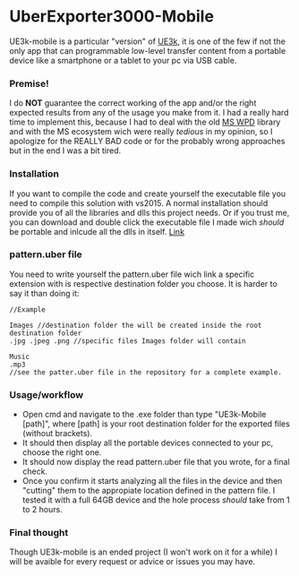 # UberExporter3000-Mobile

UE3k-mobile is a particular "version" of [UE3k](https://github.com/Golax/UberExporter3000), it is one of the few if not the only app that can programmable low-level transfer content from a portable device like a smartphone or a tablet to your pc via USB cable.

### Premise!

I do **NOT** guarantee the correct working of the app and/or the right expected results from any of the usage you make from it.
I had a really hard time to implement this, because I had to deal with the old [MS WPD](https://github.com/pauldotknopf/WindowsSDK7-Samples/tree/master/multimedia/wpd/wpdapisample/cpp) library and with the MS ecosystem wich were really *tedious* in my opinion, so I apologize for the REALLY BAD code or for the probably wrong approaches but in the end I was a bit tired.

### Installation

If you want to compile the code and create yourself the executable file you need to compile this solution with vs2015. A normal installation should provide you of all the libraries and dlls this project needs.
Or if you trust me, you can download and double click the executable file I made wich *should* be portable and inlcude all the dlls in itself. [Link](https://evryshare.app/Files/UE3k-Mobile/UE3k-Mobile.exe)

### pattern.uber file

You need to write yourself the pattern.uber file wich link a specific extension with is respective destination folder you choose.
It is harder to say it than doing it:
```
//Example

Images //destination folder the will be created inside the root destination folder
.jpg .jpeg .png //specific files Images folder will contain

Music
.mp3
//see the patter.uber file in the repository for a complete example.
```

### Usage/workflow

- Open cmd and navigate to the .exe folder than type "UE3k-Mobile [path]", where [path] is your root destination folder for the exported files (without brackets).
- It should then display all the portable devices connected to your pc, choose the right one.
- It should now display the read pattern.uber file that you wrote, for a final check.
- Once you confirm it starts analyzing all the files in the device and then "cutting" them to the appropiate location defined in the pattern file. I tested it with a full 64GB device and the hole process *should* take from 1 to 2 hours.

### Final thought

Though UE3k-mobile is an ended project (I won't work on it for a while) I will be avaible for every request or advice or issues you may have.
